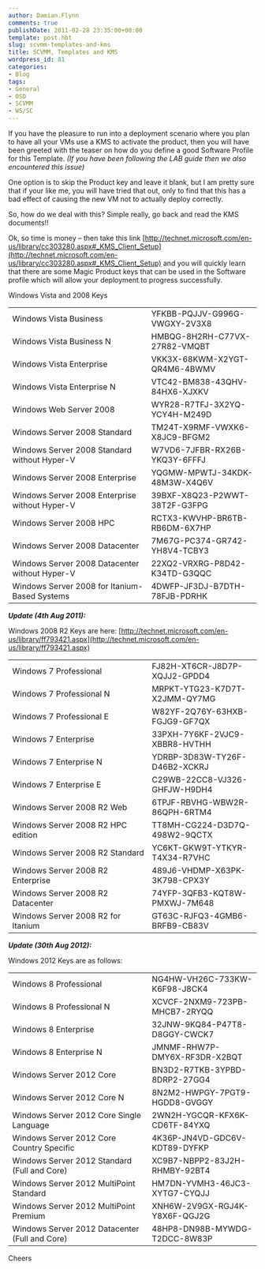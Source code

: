 ```yaml
---
author: Damian.Flynn
comments: true
publishDate: 2011-02-28 23:35:00+00:00
template: post.hbt
slug: scvmm-templates-and-kms
title: SCVMM, Templates and KMS
wordpress_id: 81
categories:
- Blog
tags:
- General
- OSD
- SCVMM
- WS/SC
---
```


If you have the pleasure to run into a deployment scenario where you plan to have all your VMs use a KMS to activate the product, then you will have been greeted with the teaser on how do you define a good Software Profile for this Template. _(If you have been following the LAB guide then we also encountered this issue)_

One option is to skip the Product key and leave it blank, but I am pretty sure that if your like me, you will have tried that out, only to find that this has a bad effect of causing the new VM not to actually deploy correctly.

So, how do we deal with this? Simple really, go back and read the KMS documents!!  

Ok, so time is money – then take this link [http://technet.microsoft.com/en-us/library/cc303280.aspx#_KMS_Client_Setup](http://technet.microsoft.com/en-us/library/cc303280.aspx#_KMS_Client_Setup) and you will quickly learn that there are some Magic Product keys that can be used in the Software profile which will allow your deployment to progress successfully.

Windows Vista and 2008 Keys

<table cellpadding="0" width="589" border="0" cellspacing="0" > <tbody > <tr height="20" >
<td width="334" height="20" >Windows Vista Business
</td>
<td width="255" >YFKBB-PQJJV-G996G-VWGXY-2V3X8
</td></tr> <tr height="20" >
<td height="20" >Windows Vista Business N
</td>
<td >HMBQG-8H2RH-C77VX-27R82-VMQBT
</td></tr> <tr height="20" >
<td height="20" >Windows Vista Enterprise
</td>
<td >VKK3X-68KWM-X2YGT-QR4M6-4BWMV
</td></tr> <tr height="20" >
<td height="20" >Windows Vista Enterprise N
</td>
<td >VTC42-BM838-43QHV-84HX6-XJXKV
</td></tr> <tr height="20" >
<td height="20" >Windows Web Server 2008
</td>
<td >WYR28-R7TFJ-3X2YQ-YCY4H-M249D
</td></tr> <tr height="20" >
<td height="20" >Windows Server 2008 Standard
</td>
<td >TM24T-X9RMF-VWXK6-X8JC9-BFGM2
</td></tr> <tr height="20" >
<td height="20" >Windows Server 2008 Standard without Hyper-V
</td>
<td >W7VD6-7JFBR-RX26B-YKQ3Y-6FFFJ
</td></tr> <tr height="20" >
<td height="20" >Windows Server 2008 Enterprise
</td>
<td >YQGMW-MPWTJ-34KDK-48M3W-X4Q6V
</td></tr> <tr height="20" >
<td height="20" >Windows Server 2008 Enterprise without Hyper-V
</td>
<td >39BXF-X8Q23-P2WWT-38T2F-G3FPG
</td></tr> <tr height="20" >
<td height="20" >Windows Server 2008 HPC
</td>
<td >RCTX3-KWVHP-BR6TB-RB6DM-6X7HP
</td></tr> <tr height="20" >
<td height="20" >Windows Server 2008 Datacenter
</td>
<td >7M67G-PC374-GR742-YH8V4-TCBY3
</td></tr> <tr height="20" >
<td height="20" >Windows Server 2008 Datacenter without Hyper-V
</td>
<td >22XQ2-VRXRG-P8D42-K34TD-G3QQC
</td></tr> <tr height="20" >
<td height="20" >Windows Server 2008 for Itanium-Based Systems
</td>
<td >4DWFP-JF3DJ-B7DTH-78FJB-PDRHK
</td></tr></tbody></table>

**_Update (4th Aug 2011):_**

Windows 2008 R2 Keys are here: [http://technet.microsoft.com/en-us/library/ff793421.aspx](http://technet.microsoft.com/en-us/library/ff793421.aspx)

<table cellpadding="0" width="589" border="0" cellspacing="0" > <tbody > <tr height="20" >
<td width="334" height="20" >Windows 7 Professional
</td>
<td width="255" >FJ82H-XT6CR-J8D7P-XQJJ2-GPDD4
</td></tr> <tr height="20" >
<td height="20" >Windows 7 Professional N
</td>
<td >MRPKT-YTG23-K7D7T-X2JMM-QY7MG
</td></tr> <tr height="20" >
<td height="20" >Windows 7 Professional E
</td>
<td >W82YF-2Q76Y-63HXB-FGJG9-GF7QX
</td></tr> <tr height="20" >
<td height="20" >Windows 7 Enterprise
</td>
<td >33PXH-7Y6KF-2VJC9-XBBR8-HVTHH
</td></tr> <tr height="20" >
<td height="20" >Windows 7 Enterprise N
</td>
<td >YDRBP-3D83W-TY26F-D46B2-XCKRJ
</td></tr> <tr height="20" >
<td height="20" >Windows 7 Enterprise E
</td>
<td >C29WB-22CC8-VJ326-GHFJW-H9DH4
</td></tr> <tr height="20" >
<td height="20" >Windows Server 2008 R2 Web
</td>
<td >6TPJF-RBVHG-WBW2R-86QPH-6RTM4
</td></tr> <tr height="20" >
<td height="20" >Windows Server 2008 R2 HPC edition
</td>
<td >TT8MH-CG224-D3D7Q-498W2-9QCTX
</td></tr> <tr height="20" >
<td height="20" >Windows Server 2008 R2 Standard
</td>
<td >YC6KT-GKW9T-YTKYR-T4X34-R7VHC
</td></tr> <tr height="20" >
<td height="20" >Windows Server 2008 R2 Enterprise
</td>
<td >489J6-VHDMP-X63PK-3K798-CPX3Y
</td></tr> <tr height="20" >
<td height="20" >Windows Server 2008 R2 Datacenter
</td>
<td >74YFP-3QFB3-KQT8W-PMXWJ-7M648
</td></tr> <tr height="20" >
<td height="20" >Windows Server 2008 R2 for Itanium
</td>
<td >GT63C-RJFQ3-4GMB6-BRFB9-CB83V
</td></tr></tbody></table>

[](http://technet.microsoft.com/en-us/library/ff793421.aspx)**_Update (30th Aug 2012):_**

Windows 2012 Keys are as follows:

<table cellpadding="0" width="589" border="0" cellspacing="0" > <tbody > <tr height="20" >
<td width="334" height="20" >Windows 8 Professional
</td>
<td width="255" >NG4HW-VH26C-733KW-K6F98-J8CK4
</td></tr> <tr height="20" >
<td height="20" >Windows 8 Professional N
</td>
<td >XCVCF-2NXM9-723PB-MHCB7-2RYQQ
</td></tr> <tr height="20" >
<td height="20" >Windows 8 Enterprise
</td>
<td >32JNW-9KQ84-P47T8-D8GGY-CWCK7
</td></tr> <tr height="20" >
<td height="20" >Windows 8 Enterprise N
</td>
<td >JMNMF-RHW7P-DMY6X-RF3DR-X2BQT
</td></tr> <tr height="20" >
<td height="20" >Windows Server 2012 Core
</td>
<td >BN3D2-R7TKB-3YPBD-8DRP2-27GG4
</td></tr> <tr height="20" >
<td height="20" >Windows Server 2012 Core N
</td>
<td >8N2M2-HWPGY-7PGT9-HGDD8-GVGGY
</td></tr> <tr height="20" >
<td height="20" >Windows Server 2012 Core Single Language
</td>
<td >2WN2H-YGCQR-KFX6K-CD6TF-84YXQ
</td></tr> <tr height="20" >
<td height="20" >Windows Server 2012 Core Country Specific
</td>
<td >4K36P-JN4VD-GDC6V-KDT89-DYFKP
</td></tr> <tr height="20" >
<td height="20" >Windows Server 2012 Standard (Full and Core)
</td>
<td >XC9B7-NBPP2-83J2H-RHMBY-92BT4
</td></tr> <tr height="20" >
<td height="20" >Windows Server 2012 MultiPoint Standard
</td>
<td >HM7DN-YVMH3-46JC3-XYTG7-CYQJJ
</td></tr> <tr height="20" >
<td height="20" >Windows Server 2012 MultiPoint Premium
</td>
<td >XNH6W-2V9GX-RGJ4K-Y8X6F-QGJ2G
</td></tr> <tr height="20" >
<td height="20" >Windows Server 2012 Datacenter (Full and Core)
</td>
<td >48HP8-DN98B-MYWDG-T2DCC-8W83P
</td></tr></tbody></table>

Cheers
